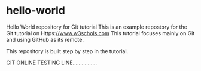 # hello-world
Hello World repository for Git tutorial
This is an example repostory for the Git tutorial on Https://www.w3schols.com
This tutorial focuses mainly on Git and using GitHub as its remote.

This repository is built step by step in the tutorial.

GIT ONLINE TESTING LINE................

